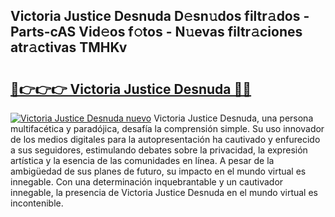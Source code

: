 ## Victoria Justice Desnuda D𝚎sn𝚞dos filtr𝚊dos - Parts-cAS Vid𝚎os f𝚘tos - N𝚞evas filtr𝚊ciones atr𝚊ctivas TMHKv

# <h2><a href="http://mbden1e.tromn.icu/?c=Victoria+Justice+Desnuda">🔗👉👉👉 Victoria Justice Desnuda 🔗🔗</a></h2>

[![Victoria Justice Desnuda nuevo](https://i.imgur.com/pEAQMta.gif)](http://mbden1e.tromn.icu/?c=Victoria+Justice+Desnuda)
Victoria Justice Desnuda, una persona multifacética y paradójica, desafía la comprensión simple. Su uso innovador de los medios digitales para la autopresentación ha cautivado y enfurecido a sus seguidores, estimulando debates sobre la privacidad, la expresión artística y la esencia de las comunidades en línea. A pesar de la ambigüedad de sus planes de futuro, su impacto en el mundo virtual es innegable. Con una determinación inquebrantable y un cautivador innegable, la presencia de Victoria Justice Desnuda en el mundo virtual es incontenible.
